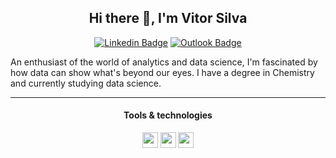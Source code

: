 <div align="center"><h2> Hi there 👋, I'm Vitor Silva </h2></div>

<div align="center">

  [![Linkedin Badge](https://img.shields.io/badge/LinkedIn--000?style=social&logo=Linkedin&logoColor=0077B5&link=https://www.linkedin.com/in/vitor-silva-9263ab157/)](https://www.linkedin.com/in/vitor-silva-9263ab157/)
  [![Outlook Badge](https://img.shields.io/badge/email--000?style=social&logo=microsoft-outlook&logoColor=0078d4&link=mailto:vitor_sabinodasilva@hotmail.com)](mailto:vitor_sabinodasilva@hotmail.com)
</div>

An enthusiast of the world of analytics and data science, I'm fascinated by how data can show what's beyond our eyes.
I have a degree in Chemistry and currently studying data science.


<hr>

<h4 align="center"> Tools & technologies</h4>
<div style="display: inline_block" align="center">
  <img src="https://user-images.githubusercontent.com/98745416/220217734-89c6f17f-dbca-4657-ba98-363cc08bd4cf.png" width="25" height="25"> <img src="https://user-images.githubusercontent.com/98745416/220217434-a5a0db1e-6183-4662-8623-57738bbda05f.png" width="25" height="25"> <img src="https://user-images.githubusercontent.com/98745416/220217575-5a4e61b2-689c-4b75-9727-72fbe77875b8.png" width="25" height="25">

</div>




